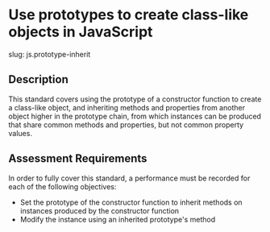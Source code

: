 # Use prototypes to create class-like objects in JavaScript

slug: js.prototype-inherit

## Description
This standard covers using the prototype of a constructor function to create a class-like object, and inheriting methods and properties from another object higher in the prototype chain, from which instances can be produced that share common methods and properties, but not common property values.

## Assessment Requirements
In order to fully cover this standard, a performance must be recorded for each of the following objectives:

- Set the prototype of the constructor function to inherit methods on instances produced by the constructor function
- Modify the instance using an inherited prototype's method
